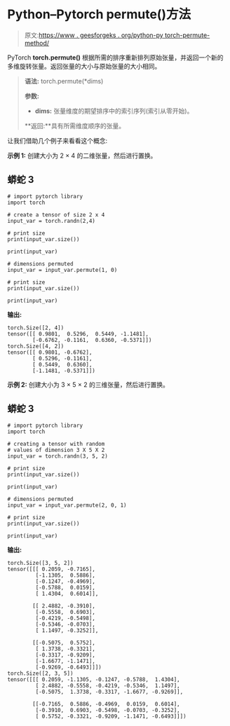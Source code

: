 # Python–Pytorch permute()方法

> 原文:[https://www . geesforgeks . org/python-py torch-permute-method/](https://www.geeksforgeeks.org/python-pytorch-permute-method/)

PyTorch **torch.permute()** 根据所需的排序重新排列原始张量，并返回一个新的多维旋转张量。返回张量的大小与原始张量的大小相同。

> **语法:** torch.permute(*dims)
> 
> **参数:**
> 
> *   **dims:** 张量维度的期望排序中的索引序列(索引从零开始)。
> 
> **返回:**具有所需维度顺序的张量。

让我们借助几个例子来看看这个概念:

**示例 1:** 创建大小为 2 × 4 的二维张量，然后进行置换。

## 蟒蛇 3

```
# import pytorch library
import torch

# create a tensor of size 2 x 4
input_var = torch.randn(2,4)

# print size
print(input_var.size())

print(input_var)

# dimensions permuted
input_var = input_var.permute(1, 0)

# print size
print(input_var.size())

print(input_var)
```

**输出:**

```
torch.Size([2, 4])
tensor([[ 0.9801,  0.5296,  0.5449, -1.1481],
        [-0.6762, -0.1161,  0.6360, -0.5371]])
torch.Size([4, 2])
tensor([[ 0.9801, -0.6762],
        [ 0.5296, -0.1161],
        [ 0.5449,  0.6360],
        [-1.1481, -0.5371]])
```

**示例 2:** 创建大小为 3 × 5 × 2 的三维张量，然后进行置换。

## 蟒蛇 3

```
# import pytorch library
import torch

# creating a tensor with random 
# values of dimension 3 X 5 X 2
input_var = torch.randn(3, 5, 2)

# print size
print(input_var.size())

print(input_var)

# dimensions permuted
input_var = input_var.permute(2, 0, 1)

# print size
print(input_var.size())

print(input_var)
```

**输出:**

```
torch.Size([3, 5, 2])
tensor([[[ 0.2059, -0.7165],
         [-1.1305,  0.5886],
         [-0.1247, -0.4969],
         [-0.5788,  0.0159],
         [ 1.4304,  0.6014]],

        [[ 2.4882, -0.3910],
         [-0.5558,  0.6903],
         [-0.4219, -0.5498],
         [-0.5346, -0.0703],
         [ 1.1497, -0.3252]],

        [[-0.5075,  0.5752],
         [ 1.3738, -0.3321],
         [-0.3317, -0.9209],
         [-1.6677, -1.1471],
         [-0.9269, -0.6493]]])
torch.Size([2, 3, 5])
tensor([[[ 0.2059, -1.1305, -0.1247, -0.5788,  1.4304],
         [ 2.4882, -0.5558, -0.4219, -0.5346,  1.1497],
         [-0.5075,  1.3738, -0.3317, -1.6677, -0.9269]],

        [[-0.7165,  0.5886, -0.4969,  0.0159,  0.6014],
         [-0.3910,  0.6903, -0.5498, -0.0703, -0.3252],
         [ 0.5752, -0.3321, -0.9209, -1.1471, -0.6493]]])

```